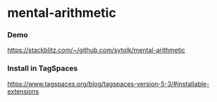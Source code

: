 # mental-arithmetic


### Demo
https://stackblitz.com/~/github.com/sytolk/mental-arithmetic

### Install in TagSpaces
https://www.tagspaces.org/blog/tagspaces-version-5-3/#installable-extensions
